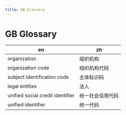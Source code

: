 ```yaml
---
title: GB Glossary
---
```


# GB Glossary

| en                               | zh               |
| -------------------------------- | ---------------- |
| organization                     | 组织机构         |
| organization code                | 组织机构代码     |
| subject identification code      | 主体标识码       |
| legal entities                   | 法人             |
| unified social credit identifier | 统一社会信用代码 |
| unified identifier               | 统一代码         |
